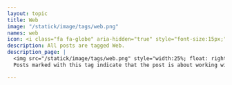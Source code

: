 ```yaml
---
layout: topic
title: Web
image: "/statick/image/tags/web.png"
names: web
icon: <i class="fa fa-globe" aria-hidden="true" style="font-size:15px;"></i>
description: All posts are tagged Web.
description_page: |
  <img src="/statick/image/tags/web.png" style="width:25%; float: right; margin:-17px 0 7px 7px;" alt="alternatetext"></img>
  Posts marked with this tag indicate that the post is about working with the web and everything related to it.

---
```


